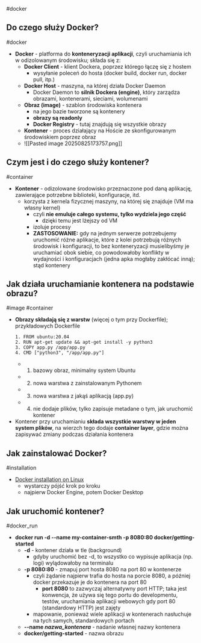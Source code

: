 #docker
## Do czego służy Docker?
#docker 
- **Docker** - platforma do **konteneryzacji aplikacji**, czyli uruchamiania ich w odizolowanym środowisku; składa się z:
	- **Docker Client** - klient Dockera, poprzez którego łączę się z hostem
		- wysyłanie poleceń do hosta (docker build, docker run, docker pull, itp.)
	- **Docker Host** - maszyna, na której działa Docker Daemon
		- Docker Daemon to **silnik Dockera (engine)**, który zarządza obrazami, kontenerami, sieciami, wolumenami
	- **Obraz (image)** - szablon środowiska kontenera
		- na jego bazie tworzone są kontenery
		- **obrazy są readonly**
		- **Docker Registry** - tutaj znajdują się wszystkie obrazy
	- **Kontener** - proces działający na Hoście ze skonfigurowanym środowiskiem poprzez obraz
	- ![[Pasted image 20250825173757.png]]

## Czym jest i do czego służy kontener?
#container
- **Kontener** - odizolowane środowisko przeznaczone pod daną aplikację, zawierające potrzebne biblioteki, konfiguracje, itd.
	- korzysta z kernela fizycznej maszyny, na której się znajduje (VM ma własny kernel)
		- czyli **nie emuluje całego systemu, tylko wydziela jego część**
			- dzięki temu jest lżejszy od VM
		- izoluje procesy
		- **ZASTOSOWANIE:** gdy na jednym serwerze potrzebujemy uruchomić różne aplikacje, które z kolei potrzebują różnych środowisk i konfiguracji, to bez konteneryzacji musielibyśmy je uruchamiać obok siebie, co powodowałoby konflikty w wydajności i konfiguracjach (jedna apka mogłaby zakłócać inną); stąd kontenery

## Jak działa uruchamianie kontenera na podstawie obrazu?
#image #container
- **Obrazy składają się z warstw** (więcej o tym przy Dockerfile); przykładowych Dockerfile
	```
	1. FROM ubuntu:20.04
	2. RUN apt-get update && apt-get install -y python3
	3. COPY app.py /app/app.py
	4. CMD ["python3", "/app/app.py"]
	```
	- 1. bazowy obraz, minimalny system Ubuntu
	- 2. nowa warstwa z zainstalowanym Pythonem
	- 3. nowa warstwa z jakąś aplikacją (app.py)
	- 4. nie dodaje plików, tylko zapisuje metadane o tym, jak uruchomić kontener
- Kontener przy uruchamianiu **składa wszystkie warstwy w jeden system plików**, na wierzch tego dodaje **container layer**, gdzie można zapisywać zmiany podczas działania kontenera

## Jak zainstalować Docker?
#installation
- [Docker installation on Linux](https://docs.docker.com/desktop/setup/install/linux/)
	- wystarczy pójść krok po kroku
	- najpierw Docker Engine, potem Docker Desktop

## Jak uruchomić kontener?
#docker_run
- **docker run -d --name my-container-smth -p 8080:80 docker/getting-started**
	- **-d** - kontener działa w tle (background)
		- gdyby uruchomić bez -d, to wszystko co wypisuje aplikacja (np. logi) wylądowałoby na terminalu
	- **-p 8080:80** - zmapuj port hosta 8080 na port 80 w kontenerze
		- czyli żądanie najpierw trafia do hosta na porcie 8080, a później docker przekazuje je do kontenera na port 80
			- **port 8080** to zazwyczaj alternatywny port HTTP; taka jest konwencja, że używa się tego portu do developmentu, testów, uruchamiania aplikacji webowych gdy port 80 (standardowy HTTP) jest zajęty
		- mapowanie, ponieważ wiele aplikacji w kontenerach nasłuchuje na tych samych, standardowych portach
	- **--name *nazwa_kontenera*** - nadanie własnej nazwy kontenera
	- **docker/getting-started** - nazwa obrazu
